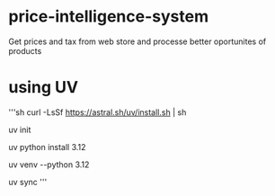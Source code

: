 # price-intelligence-system
Get prices and tax from web store and processe better oportunites of products

# using UV
'''sh
curl -LsSf https://astral.sh/uv/install.sh | sh

uv init

uv python  install 3.12

uv venv --python 3.12

uv sync
'''